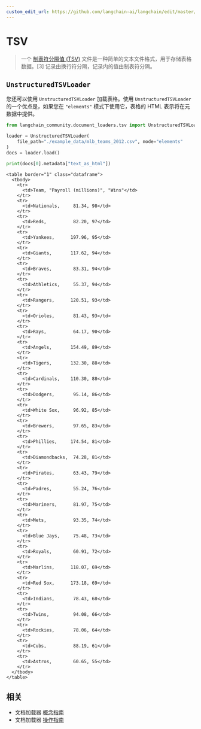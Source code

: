 ```yaml
---
custom_edit_url: https://github.com/langchain-ai/langchain/edit/master/docs/docs/integrations/document_loaders/tsv.ipynb
---
```


# TSV

>一个 [制表符分隔值 (TSV)](https://en.wikipedia.org/wiki/Tab-separated_values) 文件是一种简单的文本文件格式，用于存储表格数据。[3] 记录由换行符分隔，记录内的值由制表符分隔。

## `UnstructuredTSVLoader`

您还可以使用 `UnstructuredTSVLoader` 加载表格。使用 `UnstructuredTSVLoader` 的一个优点是，如果您在 `"elements"` 模式下使用它，表格的 HTML 表示将在元数据中提供。

```python
from langchain_community.document_loaders.tsv import UnstructuredTSVLoader

loader = UnstructuredTSVLoader(
    file_path="./example_data/mlb_teams_2012.csv", mode="elements"
)
docs = loader.load()

print(docs[0].metadata["text_as_html"])
```
```output
<table border="1" class="dataframe">
  <tbody>
    <tr>
      <td>Team, "Payroll (millions)", "Wins"</td>
    </tr>
    <tr>
      <td>Nationals,     81.34, 98</td>
    </tr>
    <tr>
      <td>Reds,          82.20, 97</td>
    </tr>
    <tr>
      <td>Yankees,      197.96, 95</td>
    </tr>
    <tr>
      <td>Giants,       117.62, 94</td>
    </tr>
    <tr>
      <td>Braves,        83.31, 94</td>
    </tr>
    <tr>
      <td>Athletics,     55.37, 94</td>
    </tr>
    <tr>
      <td>Rangers,      120.51, 93</td>
    </tr>
    <tr>
      <td>Orioles,       81.43, 93</td>
    </tr>
    <tr>
      <td>Rays,          64.17, 90</td>
    </tr>
    <tr>
      <td>Angels,       154.49, 89</td>
    </tr>
    <tr>
      <td>Tigers,       132.30, 88</td>
    </tr>
    <tr>
      <td>Cardinals,    110.30, 88</td>
    </tr>
    <tr>
      <td>Dodgers,       95.14, 86</td>
    </tr>
    <tr>
      <td>White Sox,     96.92, 85</td>
    </tr>
    <tr>
      <td>Brewers,       97.65, 83</td>
    </tr>
    <tr>
      <td>Phillies,     174.54, 81</td>
    </tr>
    <tr>
      <td>Diamondbacks,  74.28, 81</td>
    </tr>
    <tr>
      <td>Pirates,       63.43, 79</td>
    </tr>
    <tr>
      <td>Padres,        55.24, 76</td>
    </tr>
    <tr>
      <td>Mariners,      81.97, 75</td>
    </tr>
    <tr>
      <td>Mets,          93.35, 74</td>
    </tr>
    <tr>
      <td>Blue Jays,     75.48, 73</td>
    </tr>
    <tr>
      <td>Royals,        60.91, 72</td>
    </tr>
    <tr>
      <td>Marlins,      118.07, 69</td>
    </tr>
    <tr>
      <td>Red Sox,      173.18, 69</td>
    </tr>
    <tr>
      <td>Indians,       78.43, 68</td>
    </tr>
    <tr>
      <td>Twins,         94.08, 66</td>
    </tr>
    <tr>
      <td>Rockies,       78.06, 64</td>
    </tr>
    <tr>
      <td>Cubs,          88.19, 61</td>
    </tr>
    <tr>
      <td>Astros,        60.65, 55</td>
    </tr>
  </tbody>
</table>
```

## 相关

- 文档加载器 [概念指南](/docs/concepts/#document-loaders)
- 文档加载器 [操作指南](/docs/how_to/#document-loaders)